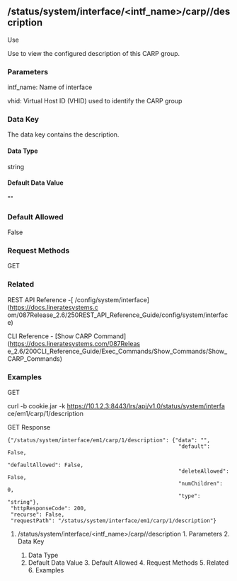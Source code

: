 ## /status/system/interface/<intf_name>/carp/<vhid>/description

Use

Use to view the configured description of this CARP group.

### Parameters

intf_name: Name of interface

vhid: Virtual Host ID (VHID) used to identify the CARP group

### Data Key

The data key contains the description.

#### Data Type

string

#### Default Data Value

""

### Default Allowed

False

### Request Methods

GET

### Related

REST API Reference -[ /config/system/interface](https://docs.lineratesystems.c
om/087Release_2.6/250REST_API_Reference_Guide/config/system/interface)

CLI Reference - [Show CARP Command](https://docs.lineratesystems.com/087Releas
e_2.6/200CLI_Reference_Guide/Exec_Commands/Show_Commands/Show_CARP_Commands)

### Examples

GET

curl -b cookie.jar -k https://10.1.2.3:8443/lrs/api/v1.0/status/system/interfa
ce/em1/carp/1/description

GET Response

    
    
    {"/status/system/interface/em1/carp/1/description": {"data": "",
                                                          "default": False,
                                                          "defaultAllowed": False,
                                                          "deleteAllowed": False,
                                                          "numChildren": 0,
                                                          "type": "string"},
     "httpResponseCode": 200,
     "recurse": False,
     "requestPath": "/status/system/interface/em1/carp/1/description"}
    

  1. /status/system/interface/<intf_name>/carp/<vhid>/description
    1. Parameters
    2. Data Key
      1. Data Type
      2. Default Data Value
    3. Default Allowed
    4. Request Methods
    5. Related
    6. Examples

